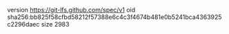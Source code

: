 version https://git-lfs.github.com/spec/v1
oid sha256:bb825f58cfbd58212f57388e6c4c3f4674b481e0b5241bca4363925c2296daec
size 2983
